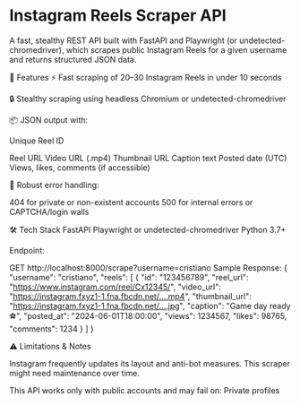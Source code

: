 # Instagram Reels Scraper API
A fast, stealthy REST API built with FastAPI and Playwright (or undetected-chromedriver), which scrapes public Instagram Reels for a given username and returns structured JSON data.

🚀 Features
⚡ Fast scraping of 20–30 Instagram Reels in under 10 seconds

🔒 Stealthy scraping using headless Chromium or undetected-chromedriver

📦 JSON output with:

Unique Reel ID

Reel URL
Video URL (.mp4)
Thumbnail URL
Caption text
Posted date (UTC)
Views, likes, comments (if accessible)


🔁 Robust error handling:

404 for private or non-existent accounts
500 for internal errors or CAPTCHA/login walls


🛠️ Tech Stack
FastAPI
Playwright or undetected-chromedriver
Python 3.7+



Endpoint:

GET http://localhost:8000/scrape?username=cristiano
Sample Response:
{
  "username": "cristiano",
  "reels": [
    {
      "id": "123456789",
      "reel_url": "https://www.instagram.com/reel/Cx12345/",
      "video_url": "https://instagram.fxyz1-1.fna.fbcdn.net/....mp4",
      "thumbnail_url": "https://instagram.fxyz1-1.fna.fbcdn.net/....jpg",
      "caption": "Game day ready ⚽",
      "posted_at": "2024-06-01T18:00:00",
      "views": 1234567,
      "likes": 98765,
      "comments": 1234
    }
  ]
}


⚠️ Limitations & Notes

Instagram frequently updates its layout and anti-bot measures. This scraper might need maintenance over time.

This API works only with public accounts and may fail on:
Private profiles
